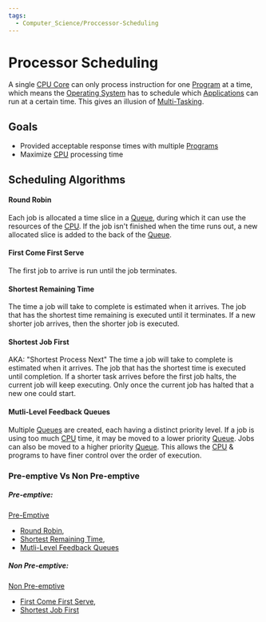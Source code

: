 ```yaml
---
tags:
  - Computer_Science/Proccessor-Scheduling
---
```

# Processor Scheduling
A single [CPU Core](../Architecture/CPU%20Core.md) can only process instruction for one [Program](../Programs/Program.md) at a time, which means the [Operating System](../Operating%20Systems/Operating%20System.md) has to schedule which [Applications](../Programs/Program.md) can run at a certain time. This gives an illusion of [Multi-Tasking](../Multi-Tasking.md).

## Goals
- Provided acceptable response times with multiple [Programs](../Programs/Program.md)
- Maximize [CPU](../Architecture/CPU.md) processing time

## Scheduling Algorithms

#### Round Robin
Each job is allocated a time slice in a [Queue](../Data%20Structures/Queue.md), during which it can use the resources of the [CPU](../Architecture/CPU.md). If the job isn't finished when the time runs out, a new allocated slice is added to the back of the [Queue](../Data%20Structures/Queue.md).

#### First Come First Serve
The first job to arrive is run until the job terminates.

#### Shortest Remaining Time
The time a job will take to complete is estimated when it arrives. The job that has the shortest time remaining is executed until it terminates. If a new shorter job arrives, then the shorter job is executed.

#### Shortest Job First
AKA: "Shortest Process Next"
The time a job will take to complete is estimated when it arrives. The job that has the shortest time is executed until completion. If a shorter task arrives before the first job halts, the current job will keep executing. Only once the current job has halted that a new one could start.

#### Mutli-Level Feedback Queues
Multiple [Queues](../Data%20Structures/Queue.md) are created, each having a distinct priority level. If a job is using too much [CPU](../Architecture/CPU.md) time, it may be moved to a lower priority [Queue](../Data%20Structures/Queue.md). Jobs can also be moved to a higher priority [Queue](../Data%20Structures/Queue.md). This allows the [CPU](../Architecture/CPU.md) & programs to have finer control over the order of execution.

### Pre-emptive Vs Non Pre-emptive

##### Pre-emptive:
[Pre-Emptive](Pre-Emptive.md)
- [Round Robin](#Round%20Robin),
- [Shortest Remaining Time](#Shortest%20Remaining%20Time),
- [Mutli-Level Feedback Queues](#Mutli-Level%20Feedback%20Queues)

##### Non Pre-emptive:
[Non Pre-emptive](Non%20Pre-emptive.md)
- [First Come First Serve](#First%20Come%20First%20Serve),
- [Shortest Job First](#Shortest%20Job%20First)

